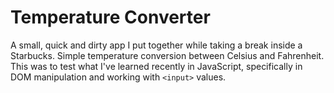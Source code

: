 # Temperature Converter
A small, quick and dirty app I put together while taking a break inside a Starbucks. Simple temperature conversion between Celsius and Fahrenheit. This was to test what I've learned recently in JavaScript, specifically in DOM manipulation and working with `<input>` values.